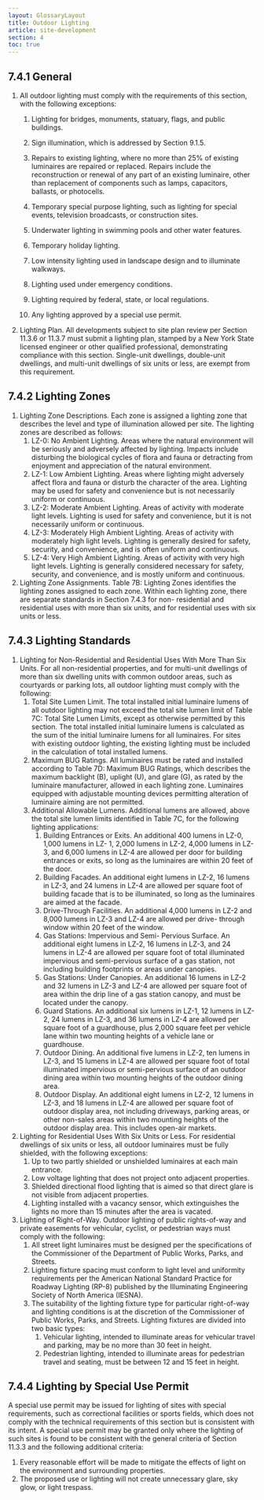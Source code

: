 ```yaml
---
layout: GlossaryLayout
title: Outdoor Lighting
article: site-development
section: 4
toc: true
---
```


## 7.4.1 General

1. All outdoor lighting must comply with the requirements of this section, with the following exceptions:

   1. Lighting for bridges, monuments, statuary, flags, and public buildings.
   2. Sign illumination, which is addressed by Section 9.1.5.
   3. Repairs to existing lighting, where no more than 25% of existing luminaires are repaired or replaced. Repairs include the reconstruction or renewal of any part of an existing luminaire, other than replacement of components such as lamps, capacitors, ballasts, or photocells.
   4. Temporary special purpose lighting, such as lighting for special events, television broadcasts, or construction sites.
   5. Underwater lighting in swimming pools and other water features.
   6. Temporary holiday lighting.

   7. Low intensity lighting used in landscape design and to illuminate walkways.
   8. Lighting used under emergency conditions.

   9. Lighting required by federal, state, or local regulations.
   10. Any lighting approved by a special use permit.

2. Lighting Plan. All developments subject to site plan review per Section 11.3.6 or 11.3.7 must submit a lighting plan, stamped by a New York State licensed engineer or other qualified professional, demonstrating compliance with this section. Single-unit dwellings, double-unit dwellings, and multi-unit dwellings of six units or less, are exempt from this requirement.

## 7.4.2 Lighting Zones

1. Lighting Zone Descriptions. Each zone is assigned a lighting zone that describes the level and type of illumination allowed per site. The lighting zones are described as follows:
   1. LZ-0: No Ambient Lighting. Areas where the natural environment will be seriously and adversely affected by lighting. Impacts include disturbing the biological cycles of flora and fauna or detracting from enjoyment and appreciation of the natural environment.
   2. LZ-1: Low Ambient Lighting. Areas where lighting might adversely affect flora and fauna or disturb the character of the area. Lighting may be used for safety and convenience but is not necessarily uniform or continuous.
   3. LZ-2: Moderate Ambient Lighting. Areas of activity with moderate light levels. Lighting is used for safety and convenience, but it is not necessarily uniform or continuous.
   4. LZ-3: Moderately High Ambient Lighting. Areas of activity with moderately high light levels. Lighting is generally desired for safety, security, and convenience, and is often uniform and continuous.
   5. LZ-4: Very High Ambient Lighting. Areas of activity with very high light levels. Lighting is generally considered necessary for safety, security, and convenience, and is mostly uniform and continuous.
2. Lighting Zone Assignments. Table 7B: Lighting Zones identifies the lighting zones assigned to each zone. Within each lighting zone, there are separate standards in Section 7.4.3 for non- residential and residential uses with more than six units, and for residential uses with six units or less.

## 7.4.3 Lighting Standards

1. Lighting for Non-Residential and Residential Uses With More Than Six Units. For all non-residential properties, and for multi-unit dwellings of more than six dwelling units with common outdoor areas, such as courtyards or parking lots, all outdoor lighting must comply with the following:
   1. Total Site Lumen Limit. The total installed initial luminaire lumens of all outdoor lighting may not exceed the total site lumen limit of Table 7C: Total Site Lumen Limits, except as otherwise permitted by this section. The total installed initial luminaire lumens is calculated as the sum of the initial luminaire lumens for all luminaires. For sites with existing outdoor lighting, the existing lighting must be included in the calculation of total installed lumens.
   2. Maximum BUG Ratings. All luminaires must be rated and installed according to Table 7D: Maximum BUG Ratings, which describes the maximum backlight (B), uplight (U), and glare (G), as rated by the luminaire manufacturer, allowed in each lighting zone. Luminaires equipped with adjustable mounting devices permitting alteration of luminaire aiming are not permitted.
   3. Additional Allowable Lumens. Additional lumens are allowed, above the total site lumen limits identified in Table 7C, for the following lighting applications:
      1. Building Entrances or Exits. An additional 400 lumens in LZ-0, 1,000 lumens in LZ- 1, 2,000 lumens in LZ-2, 4,000 lumens
         in LZ-3, and 6,000 lumens in LZ-4 are allowed per door for building entrances or exits, so long as the luminaires are within 20 feet of the door.
      2. Building Facades. An additional eight lumens in LZ-2, 16 lumens in LZ-3, and 24 lumens in LZ-4 are allowed per
         square foot of building facade that is to be illuminated, so long as the luminaires are aimed at the facade.
      3. Drive-Through Facilities. An additional 4,000 lumens in LZ-2 and 8,000 lumens in LZ-3 and LZ-4 are allowed per drive- through window within 20 feet of the window.
      4. Gas Stations: Impervious and Semi- Pervious Surface. An additional eight lumens in LZ-2, 16 lumens in LZ-3, and 24 lumens in LZ-4 are allowed per square foot of total illuminated impervious and semi-pervious surface of a gas station, not including building footprints or areas under canopies.
      5. Gas Stations: Under Canopies. An additional 16 lumens in LZ-2 and 32 lumens in LZ-3 and LZ-4 are allowed per square foot of area within the drip line
         of a gas station canopy, and must be located under the canopy.
      6. Guard Stations. An additional six lumens in LZ-1, 12 lumens in LZ-2, 24 lumens in LZ-3, and 36 lumens in LZ-4 are allowed per square foot of a guardhouse, plus 2,000 square feet per vehicle lane within two mounting heights of a vehicle lane or guardhouse.
      7. Outdoor Dining. An additional five lumens in LZ-2, ten lumens in LZ-3, and 15 lumens in LZ-4 are allowed per square foot of total illuminated impervious or semi-pervious surface of an outdoor dining area within two
         mounting heights of the outdoor dining area.
      8. Outdoor Display. An additional eight lumens in LZ-2, 12 lumens in LZ-3, and 18 lumens in LZ-4 are allowed per square foot of outdoor display area, not including driveways, parking areas, or other non-sales areas within two mounting heights of the outdoor display area. This includes open-air markets.
2. Lighting for Residential Uses With Six Units or Less. For residential dwellings of six units or less, all outdoor luminaires must be fully shielded, with the following exceptions:
   1. Up to two partly shielded or unshielded luminaires at each main entrance.
   2. Low voltage lighting that does not project onto adjacent properties.
   3. Shielded directional flood lighting that is aimed so that direct glare is not visible from adjacent properties.
   4. Lighting installed with a vacancy sensor, which extinguishes the lights no more than 15 minutes after the area is vacated.
3. Lighting of Right-of-Way. Outdoor lighting of public rights-of-way and private easements for vehicular, cyclist, or pedestrian ways must comply with the following:
   1. All street light luminaires must be designed per the specifications of the Commissioner of the Department of Public Works, Parks, and Streets.
   2. Lighting fixture spacing must conform to light level and uniformity requirements per the American National Standard Practice for Roadway Lighting (RP-8) published by the Illuminating Engineering Society of North America (IESNA).
   3. The suitability of the lighting fixture type for particular right-of-way and lighting conditions is at the discretion of the Commissioner of Public Works, Parks, and Streets. Lighting fixtures are divided into two basic types:
      1. Vehicular lighting, intended to illuminate areas for vehicular travel and parking, may be no more than 30 feet in height.
      2. Pedestrian lighting, intended to illuminate areas for pedestrian travel and seating, must be between 12 and 15 feet in height.

## 7.4.4 Lighting by Special Use Permit

A special use permit may be issued for lighting of sites with special requirements, such as correctional facilities or sports fields, which does not comply with the technical requirements of this section but is consistent with its intent. A special use permit may be granted only where the lighting of such sites is found to be consistent with the general criteria of Section 11.3.3 and the following additional criteria:

1. Every reasonable effort will be made to mitigate the effects of light on the environment and surrounding properties.
2. The proposed use or lighting will not create unnecessary glare, sky glow, or light trespass.
